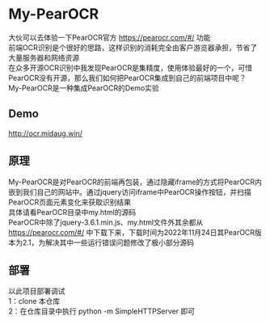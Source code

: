 # My-PearOCR
大伙可以去体验一下PearOCR官方 https://pearocr.com/#/ 功能   
前端OCR识别是个很好的思路，这样识别的消耗完全由客户游览器承担，节省了大量服务器和网络资源   
在众多开源OCR识别中我发现PearOCR是集精度，使用体验最好的一个，可惜PearOCR没有开源，那么我们如何把PearOCR集成到自己的前端项目中呢？    
My-PearOCR是一种集成PearOCR的Demo实验   



## Demo
http://ocr.midaug.win/

   
## 原理
My-PearOCR是对PearOCR的前端再包装，通过隐藏iframe的方式将PearOCR内嵌到我们自己的网站中。通过jquery访问iframe中PearOCR操作按钮，并扫描PearOCR页面元素变化来获取识别结果   
具体请看PearOCR目录中my.html的源码   
PearOCR中除了jquery-3.6.1.min.js、my.html文件外其余都从 https://pearocr.com/#/ 中下载下来，下载时间为2022年11月24日其PearOCR版本为2.1，为解决其中一些运行错误问题修改了极小部分源码

## 部署
以此项目部署调试   
1：clone 本仓库    
2：在仓库目录中执行 python -m SimpleHTTPServer 即可

